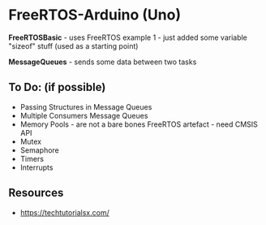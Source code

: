 # FreeRTOS-Arduino (Uno)

**FreeRTOSBasic** - uses FreeRTOS example 1 - just added some variable "sizeof" stuff (used as a starting point)

**MessageQueues** - sends some data between two tasks



## To Do: (if possible)

- Passing Structures in Message Queues
- Multiple Consumers Message Queues
- Memory Pools - are not a bare bones FreeRTOS artefact - need CMSIS API
- Mutex
- Semaphore
- Timers
- Interrupts 

## Resources

- https://techtutorialsx.com/

